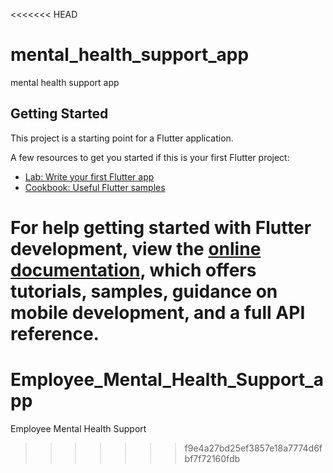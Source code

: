 <<<<<<< HEAD
# mental_health_support_app

mental health support app

## Getting Started

This project is a starting point for a Flutter application.

A few resources to get you started if this is your first Flutter project:

- [Lab: Write your first Flutter app](https://docs.flutter.dev/get-started/codelab)
- [Cookbook: Useful Flutter samples](https://docs.flutter.dev/cookbook)

For help getting started with Flutter development, view the
[online documentation](https://docs.flutter.dev/), which offers tutorials,
samples, guidance on mobile development, and a full API reference.
=======
# Employee_Mental_Health_Support_app
Employee Mental Health Support
>>>>>>> f9e4a27bd25ef3857e18a7774d6fbf7f72160fdb
